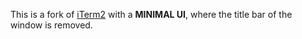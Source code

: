 This is a fork of [iTerm2](https://github.com/gnachman/iTerm2) with a **MINIMAL UI**, where the title bar of the window is removed.